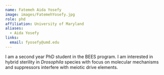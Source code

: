```yaml
---
name: Fatemeh Aida Yosefy 
image: images/FatemehYosefy.jpg
role: phd
affiliation: University of Maryland
aliases:
  - Aida Yosefy
links:
  email: fyosefy@umd.edu
---
```


I am a second year PhD student in the BEES program. I am interested in hybrid sterility in *Drosophila* species with focus on molecular mechanisms and suppressors interfere with meiotic drive elements. 
